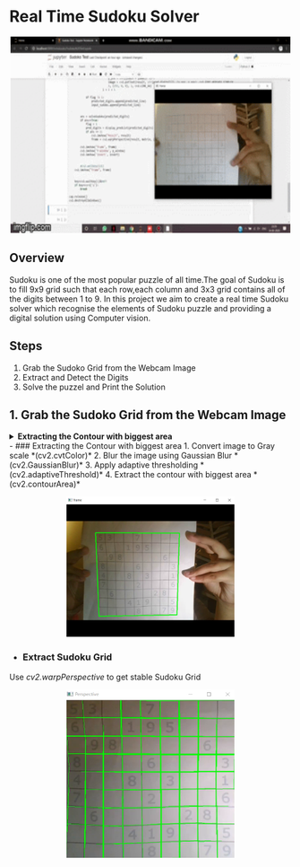# Real Time Sudoku Solver

<p align="center">
  <img src="/Images/SudokuSolver.gif" width="500" height="350" />
</p>


## Overview
Sudoku is one of the most popular puzzle of all time.The goal of Sudoku is to fill 9x9 grid such that each row,each column and 3x3 grid contains all of the digits between 1 to 9. In this project we aim to create a real time Sudoku solver which recognise the elements of Sudoku puzzle and providing a digital solution using Computer vision. 

## Steps
1. Grab the Sudoko Grid from the Webcam Image
2. Extract and Detect the Digits
2. Solve the puzzel and Print the Solution

## 1. Grab the Sudoko Grid from the Webcam Image
<details>
<summary><b>Extracting the Contour with biggest area</b></summary>
\n1. Convert image to Gray scale *(cv2.cvtColor)*
2. Blur the image using Gaussian Blur *(cv2.GaussianBlur)*
3. Apply adaptive thresholding *(cv2.adaptiveThreshold)*
4. Extract the contour with biggest area *(cv2.contourArea)*
</details>
- ### Extracting the Contour with biggest area
1. Convert image to Gray scale *(cv2.cvtColor)*
2. Blur the image using Gaussian Blur *(cv2.GaussianBlur)*
3. Apply adaptive thresholding *(cv2.adaptiveThreshold)*
4. Extract the contour with biggest area *(cv2.contourArea)*
<p align="center">
  <img src="/Images/frame.png" width="300" height="250" />
</p>

- ### Extract Sudoku Grid
Use *cv2.warpPerspective* to get stable Sudoku Grid
<p align="center">
  <img src="/Images/prespective.png" width="300" height="300" />
</p>
